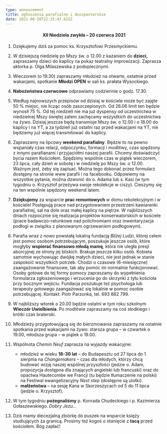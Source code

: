 ```yaml
---
type: annoucement
title: ogłoszenia parafialne i duszpasterskie
date: 2021-06-20T22:25:47.615Z
---
```

<!--StartFragment-->

<h4 style="text-align:center;">XII Niedziela zwykła – 20 czerwca 2021</h4>

1. Dziękujemy dziś za pomoc ks. Krzysztofowi Przesmyckiemu.
2. W dzisiejszą niedzielę po Mszy św. o 12.00 z kazaniem do **dzieci,** zapraszamy dzieci do kaplicy na pokaz teatralny improwizacji. Zaprasza aktorka p. Olga Milaszewska z podopiecznymi.
3. Wieczorem (o 19.30) zapraszamy młodzież na otwarte, ostatnie przed wakacjami, spotkanie **Młodzi OPEN** w sali ks. prałata Wysockiego.
4. **Nabożeństwa czerwcowe** odprawiamy codziennie o godz. 17.30.
5. Według najnowszych przepisów od dzisiaj w kościele może być zajęte 50 % miejsc, nie licząc osób zaszczepionych. Od 26.06 limit ten będzie wynosił 75 %. Od tej niedzieli nie ma już dyspensy od uczestnictwa w niedzielnej Mszy świętej zatem zachęcamy wszystkich do uczestnictwa na żywo. Dzisiaj jeszcze będą transmisje Mszy św. o 12.00 i o 18.00 do kaplicy i na YT, a za tydzień już ostatni raz przed wakacjami na YT, nie będziemy już więcej transmitować do kaplicy.
6. Zapraszamy na lipcowy **weekend parafialny**. Będzie to na pewno wspaniały czas relacji, odpoczynku, formacji i modlitwy, czas spędzony z innymi parafianami i przyjaciółmi naszej parafii. Chcemy doświadczyć bycia razem Kościołem. Spędzimy wspólnie czas w piątek wieczorem, 23 lipca, cały dzień w sobotę i w niedzielę po Mszy św. o 12.00. Ważnym jest, żeby się zapisać. Można tego dokonać przez formularz dostępny na stronie www parafii i na facebooku. Odpowiemy na wszystkie pytania, można dzwonić do o. Adama lub s. Kasi (w tym tygodniu o. Krzysztof przeżywa swoje rekolekcje w ciszy). Cieszymy się na ten wspólnie spędzony weekend latem. 
7. **Dziękujemy** za wsparcie **prac remontowych** w domu rekolekcyjnym i w kościele! Postępują prace nad przygotowaniem przestrzeni kawiarenki parafialnej, sal na dole oraz małej kaplicy na piętrze. W najbliższych dniach rozpocznie się realizacja projektów konserwatorskich w kościele (prace badawczo-ratunkowe nad polichromiami oraz inwentaryzacja podłogi w związku z planowanym ogrzewaniem podłogowym).
8. Parafia wraz z nowo powstałą lokalną fundacją *Bliżej Ludzi*, której celem jest pomoc osobom potrzebującym, poszukuje jeszcze osób, które mogłyby **wspierać finansowo młodą mamę**, która nie uległa presji aborcyjnej ze strony jej bliskich. Brakuje jeszcze kilku osób. Kobieta samotnie wychowując dwójkę małych dzieci, nie jest jednak w stanie zaspokoić wszystkich potrzeb. Chodzi o czasowe (6-miesięczne) zaangażowanie finansowe, tak aby pomóc im normalnie funkcjonować. Osoby gotowe do tej formy pomocy zapraszamy do wypełnienia formularza zgłoszeniowego i wrzucenia go do skrzynki z tyłu kościoła przy bocznym wejściu. Fundacja poszukuje też psychologa lub terapeuty gotowego zaangażować się lokalnie w pomoc osobie potrzebującej. Kontakt: Piotr Parzonka, tel. 693 862 799.
9. W najbliższy wtorek o 20.00 będzie ostatni w tym roku szkolnym **Wieczór Uwielbienia**. Po modlitwie zapraszamy na coś słodkiego i krótki czas braterski.
10. Młodzieży przygotowującą się do bierzmowania zapraszamy na ostatnie spotkania przed wakacjami na żywo: starsza grupa – w czwartek o 19.00, młodsza grupa – w piątek o 19.00.
11. Wspólnota *Chemin Neuf* zaprasza na wyjazdy wakacyjne:

    * młodzież w wieku **18-30 lat** – do Budapesztu od 27 lipca do 1 sierpnia na *Changemakers* – czas dla młodych, którzy chcą budować wizję naszej wspólnej przyszłości (jedzie o. Adam, propozycja dostępna dla znających angielski lub francuski) oraz do opactwa Hautecombe we Francji (tu będzie tłumaczenie na polski) na Festiwal ewangelizacyjny *Next step* (dostępne są ulotki).
    * **małżeństwa** – na sesję Kana w Skorzeszycach od 5 do 11 lipca (jedzie o. Krzysztof).
12. W tym tygodniu **pożegnaliśmy** p. Konrada Chudeckiego i p. Kazimierza Gołaszewskiego. *Dobry Jezu…*
13. Dziś mamy diecezjalną zbiórkę do puszek na wsparcie księży studiujących za granicą. Prosimy też kogoś o stanięcie z **tacą** przed kościołem. Bóg zapłać!

<!--EndFragment-->